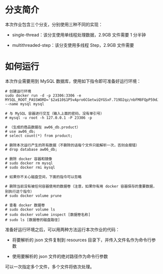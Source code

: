 # 分支简介

本次作业包含三个分支，分别使用三种不同的实现：

* single-thread：该分支使用单线程处理数据，2.9GB 文件需要 1 分半钟

* multithreaded-step：该分支使用多线程 Step，2.9GB 文件需要

# 如何运行

本次作业需要用到 MySQL 数据库，使用如下指令即可准备好运行环境：

```shell
# 创建运行环境
sudo docker run -d -p 23306:3306 -e MYSQL_ROOT_PASSWORD='$2a$10$1P5vApro6CGetwiQYGSxF.719D2qz/nbFM8FQpP59dJi85Q/p5n6m' --name mysql mysql

# 与 MySQL 容器进行交互（输入上面的密码，没有单引号）
# mysql -u root -h 127.0.0.1 -P 23306 -p

# （生成的商品数据在 aw06_db.product）
# use aw06_db;
# select count(*) from product;

# 删除本次运行产生的所有数据（不删除的话每个文件只能解析一次，否则会报错）
# drop database aw06_db;

# 删除 docker 容器和镜像
# sudo docker rm mysql
# sudo docker rmi mysql

# 如果你不关心磁盘空间，下面的指令可以忽略

# 删除当前没有被任何容器使用的数据卷（注意，如果你有用 docker 容器保存的重要数据，别执行这个指令）
# sudo docker volume prune

# 查看 docker 数据卷
# sudo docker volume ls
# sudo docker volume inspect [数据卷名称]
# sudo ls [数据卷的磁盘路径]
```

准备好运行环境之后，可以用两种方法运行本次作业的代码：

* 将要解析的 json 文件复制到 resources 目录下，并传入文件名作为命令行参数

* 使用要解析的 json 文件的绝对路径作为命令行参数

可以一次指定多个文件，多个文件将依次处理。

